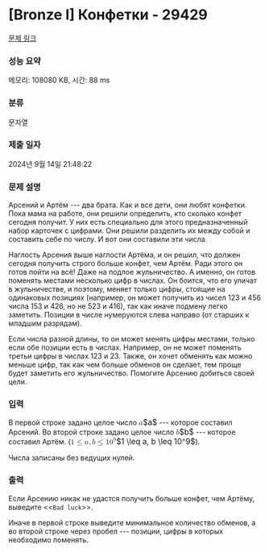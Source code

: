 # [Bronze I] Конфетки - 29429 

[문제 링크](https://www.acmicpc.net/problem/29429) 

### 성능 요약

메모리: 108080 KB, 시간: 88 ms

### 분류

문자열

### 제출 일자

2024년 9월 14일 21:48:22

### 문제 설명

<p>Арсений и Артём --- два брата. Как и все дети, они любят конфетки. Пока мама на работе, они решили определить, кто сколько конфет сегодня получит. У них есть специально для этого предназначенный набор карточек с цифрами. Они решили разделить их между собой и составить себе по числу. И вот они составили эти числа.</p>

<p>Наглость Арсения выше наглости Артёма, и он решил, что должен сегодня получить строго больше конфет, чем Артём. Ради этого он готов пойти на всё! Даже на подлое жульничество. А именно, он готов поменять местами несколько цифр в числах. Он боится, что его уличат в жульничестве, и поэтому, меняет только цифры, стоящие на одинаковых позициях (например, он может получить из чисел 123 и 456 числа 153 и 426, но не 523 и 416), так как иначе подмену легко заметить. Позиции в числе нумеруются слева направо (от старших к младшим разрядам).</p>

<p>Если числа разной длины, то он может менять цифры местами, только если обе позиции есть в числах. Например, он не может поменять третьи цифры в числах 123 и 23. Также, он хочет обменять как можно меньше цифр, так как чем больше обменов он сделает, тем проще будет заметить его жульничество. Помогите Арсению добиться своей цели.</p>

### 입력 

 <p>В первой строке задано целое число <mjx-container class="MathJax" jax="CHTML" style="font-size: 109%; position: relative;"><mjx-math class="MJX-TEX" aria-hidden="true"><mjx-mi class="mjx-i"><mjx-c class="mjx-c1D44E TEX-I"></mjx-c></mjx-mi></mjx-math><mjx-assistive-mml unselectable="on" display="inline"><math xmlns="http://www.w3.org/1998/Math/MathML"><mi>a</mi></math></mjx-assistive-mml><span aria-hidden="true" class="no-mathjax mjx-copytext">$a$</span></mjx-container> --- которое составил Арсений. Во второй строке задано целое число <mjx-container class="MathJax" jax="CHTML" style="font-size: 109%; position: relative;"><mjx-math class="MJX-TEX" aria-hidden="true"><mjx-mi class="mjx-i"><mjx-c class="mjx-c1D44F TEX-I"></mjx-c></mjx-mi></mjx-math><mjx-assistive-mml unselectable="on" display="inline"><math xmlns="http://www.w3.org/1998/Math/MathML"><mi>b</mi></math></mjx-assistive-mml><span aria-hidden="true" class="no-mathjax mjx-copytext">$b$</span></mjx-container> --- которое составил Артём. (<mjx-container class="MathJax" jax="CHTML" style="font-size: 109%; position: relative;"><mjx-math class="MJX-TEX" aria-hidden="true"><mjx-mn class="mjx-n"><mjx-c class="mjx-c31"></mjx-c></mjx-mn><mjx-mo class="mjx-n" space="4"><mjx-c class="mjx-c2264"></mjx-c></mjx-mo><mjx-mi class="mjx-i" space="4"><mjx-c class="mjx-c1D44E TEX-I"></mjx-c></mjx-mi><mjx-mo class="mjx-n"><mjx-c class="mjx-c2C"></mjx-c></mjx-mo><mjx-mi class="mjx-i" space="2"><mjx-c class="mjx-c1D44F TEX-I"></mjx-c></mjx-mi><mjx-mo class="mjx-n" space="4"><mjx-c class="mjx-c2264"></mjx-c></mjx-mo><mjx-msup space="4"><mjx-mn class="mjx-n"><mjx-c class="mjx-c31"></mjx-c><mjx-c class="mjx-c30"></mjx-c></mjx-mn><mjx-script style="vertical-align: 0.393em;"><mjx-mn class="mjx-n" size="s"><mjx-c class="mjx-c39"></mjx-c></mjx-mn></mjx-script></mjx-msup></mjx-math><mjx-assistive-mml unselectable="on" display="inline"><math xmlns="http://www.w3.org/1998/Math/MathML"><mn>1</mn><mo>≤</mo><mi>a</mi><mo>,</mo><mi>b</mi><mo>≤</mo><msup><mn>10</mn><mn>9</mn></msup></math></mjx-assistive-mml><span aria-hidden="true" class="no-mathjax mjx-copytext">$1 \leq a, b \leq 10^9$</span></mjx-container>).</p>

<p>Числа записаны без ведущих нулей.</p>

### 출력 

 <p>Если Арсению никак не удастся получить больше конфет, чем Артёму, выведите <<<code>Bad luck</code>>>.</p>

<p>Иначе в первой строке выведите минимальное количество обменов, а во второй строке через пробел --- позиции, цифры в которых необходимо поменять.</p>


